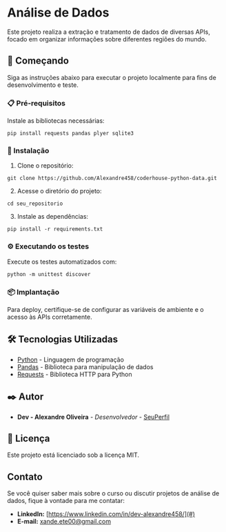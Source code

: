 
# Análise de Dados

Este projeto realiza a extração e tratamento de dados de diversas APIs, focado em organizar informações sobre diferentes regiões do mundo.

## 🚀 Começando

Siga as instruções abaixo para executar o projeto localmente para fins de desenvolvimento e teste.

### 📋 Pré-requisitos

Instale as bibliotecas necessárias:

```
pip install requests pandas plyer sqlite3
```

### 🔧 Instalação

1. Clone o repositório:

```
git clone https://github.com/Alexandre458/coderhouse-python-data.git
```

2. Acesse o diretório do projeto:

```
cd seu_repositorio
```

3. Instale as dependências:

```
pip install -r requirements.txt
```

### ⚙️ Executando os testes

Execute os testes automatizados com:

```
python -m unittest discover
```

### 📦 Implantação

Para deploy, certifique-se de configurar as variáveis de ambiente e o acesso às APIs corretamente.

## 🛠️ Tecnologias Utilizadas

* [Python](https://www.python.org/) - Linguagem de programação
* [Pandas](https://pandas.pydata.org/) - Biblioteca para manipulação de dados
* [Requests](https://requests.readthedocs.io/en/latest/) - Biblioteca HTTP para Python

## ✒️ Autor

* **Dev - Alexandre Oliveira** - *Desenvolvedor* - [SeuPerfil](https://github.com/Alexandre458)

## 📄 Licença

Este projeto está licenciado sob a licença MIT.

## Contato
Se você quiser saber mais sobre o curso ou discutir projetos de análise de dados, fique à vontade para me contatar:

- **LinkedIn:** [https://www.linkedin.com/in/dev-alexandre458/](#)
- **E-mail:** xande.ete00@gmail.com
